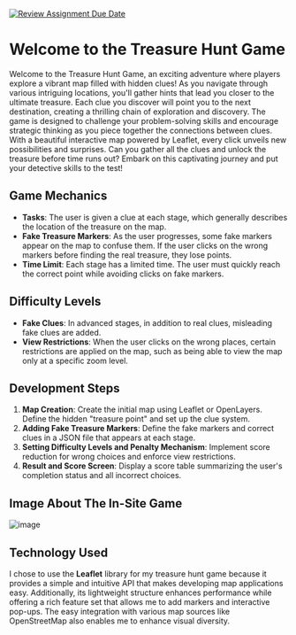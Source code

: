 [![Review Assignment Due Date](https://classroom.github.com/assets/deadline-readme-button-22041afd0340ce965d47ae6ef1cefeee28c7c493a6346c4f15d667ab976d596c.svg)](https://classroom.github.com/a/ATV5e7Id)


# Welcome to the Treasure Hunt Game

Welcome to the Treasure Hunt Game, an exciting adventure where players explore a vibrant map filled with hidden clues! As you navigate through various intriguing locations, you'll gather hints that lead you closer to the ultimate treasure. Each clue you discover will point you to the next destination, creating a thrilling chain of exploration and discovery. The game is designed to challenge your problem-solving skills and encourage strategic thinking as you piece together the connections between clues. With a beautiful interactive map powered by Leaflet, every click unveils new possibilities and surprises. Can you gather all the clues and unlock the treasure before time runs out? Embark on this captivating journey and put your detective skills to the test!

## Game Mechanics

- **Tasks**: The user is given a clue at each stage, which generally describes the location of the treasure on the map.
- **Fake Treasure Markers**: As the user progresses, some fake markers appear on the map to confuse them. If the user clicks on the wrong markers before finding the real treasure, they lose points.
- **Time Limit**: Each stage has a limited time. The user must quickly reach the correct point while avoiding clicks on fake markers.

## Difficulty Levels

- **Fake Clues**: In advanced stages, in addition to real clues, misleading fake clues are added.
- **View Restrictions**: When the user clicks on the wrong places, certain restrictions are applied on the map, such as being able to view the map only at a specific zoom level.

## Development Steps

1. **Map Creation**: Create the initial map using Leaflet or OpenLayers. Define the hidden "treasure point" and set up the clue system.
2. **Adding Fake Treasure Markers**: Define the fake markers and correct clues in a JSON file that appears at each stage.
3. **Setting Difficulty Levels and Penalty Mechanism**: Implement score reduction for wrong choices and enforce view restrictions.
4. **Result and Score Screen**: Display a score table summarizing the user's completion status and all incorrect choices.

## Image About The In-Site Game
![image](https://github.com/user-attachments/assets/2486741e-fe8b-4f61-bd54-54e971121944)


## Technology Used

I chose to use the **Leaflet** library for my treasure hunt game because it provides a simple and intuitive API that makes developing map applications easy. Additionally, its lightweight structure enhances performance while offering a rich feature set that allows me to add markers and interactive pop-ups. The easy integration with various map sources like OpenStreetMap also enables me to enhance visual diversity.
